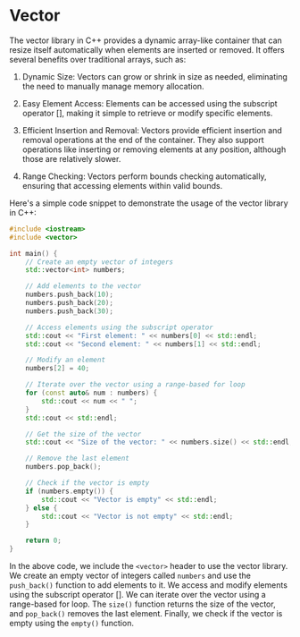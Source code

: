 # Vector

The vector library in C++ provides a dynamic array-like container that can resize itself automatically when elements are inserted or removed. It offers several benefits over traditional arrays, such as:

1. Dynamic Size: Vectors can grow or shrink in size as needed, eliminating the need to manually manage memory allocation.

2. Easy Element Access: Elements can be accessed using the subscript operator [], making it simple to retrieve or modify specific elements.

3. Efficient Insertion and Removal: Vectors provide efficient insertion and removal operations at the end of the container. They also support operations like inserting or removing elements at any position, although those are relatively slower.

4. Range Checking: Vectors perform bounds checking automatically, ensuring that accessing elements within valid bounds.

Here's a simple code snippet to demonstrate the usage of the vector library in C++:

```cpp
#include <iostream>
#include <vector>

int main() {
    // Create an empty vector of integers
    std::vector<int> numbers;

    // Add elements to the vector
    numbers.push_back(10);
    numbers.push_back(20);
    numbers.push_back(30);

    // Access elements using the subscript operator
    std::cout << "First element: " << numbers[0] << std::endl;
    std::cout << "Second element: " << numbers[1] << std::endl;

    // Modify an element
    numbers[2] = 40;

    // Iterate over the vector using a range-based for loop
    for (const auto& num : numbers) {
        std::cout << num << " ";
    }
    std::cout << std::endl;

    // Get the size of the vector
    std::cout << "Size of the vector: " << numbers.size() << std::endl;

    // Remove the last element
    numbers.pop_back();

    // Check if the vector is empty
    if (numbers.empty()) {
        std::cout << "Vector is empty" << std::endl;
    } else {
        std::cout << "Vector is not empty" << std::endl;
    }

    return 0;
}
```

In the above code, we include the `<vector>` header to use the vector library. We create an empty vector of integers called `numbers` and use the `push_back()` function to add elements to it. We access and modify elements using the subscript operator []. We can iterate over the vector using a range-based for loop. The `size()` function returns the size of the vector, and `pop_back()` removes the last element. Finally, we check if the vector is empty using the `empty()` function.
